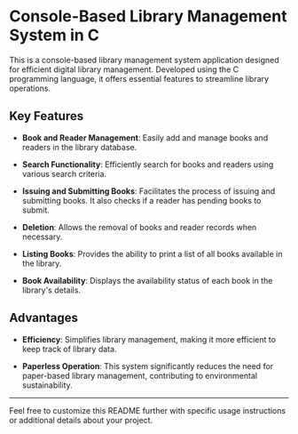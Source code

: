 # Console-Based Library Management System in C

This is a console-based library management system application designed for efficient digital library management. Developed using the C programming language, it offers essential features to streamline library operations.

## Key Features

- **Book and Reader Management**: Easily add and manage books and readers in the library database.

- **Search Functionality**: Efficiently search for books and readers using various search criteria.

- **Issuing and Submitting Books**: Facilitates the process of issuing and submitting books. It also checks if a reader has pending books to submit.

- **Deletion**: Allows the removal of books and reader records when necessary.

- **Listing Books**: Provides the ability to print a list of all books available in the library.

- **Book Availability**: Displays the availability status of each book in the library's details.

## Advantages

- **Efficiency**: Simplifies library management, making it more efficient to keep track of library data.

- **Paperless Operation**: This system significantly reduces the need for paper-based library management, contributing to environmental sustainability.

---

Feel free to customize this README further with specific usage instructions or additional details about your project.
